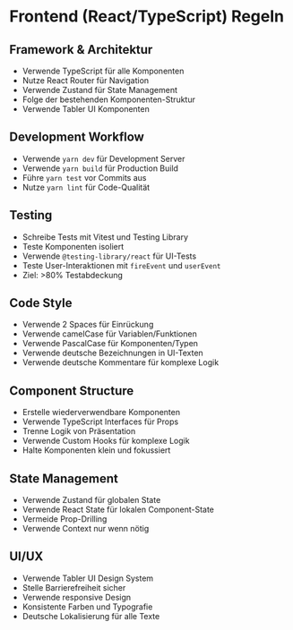 # Frontend (React/TypeScript) Regeln

## Framework & Architektur
- Verwende TypeScript für alle Komponenten
- Nutze React Router für Navigation
- Verwende Zustand für State Management
- Folge der bestehenden Komponenten-Struktur
- Verwende Tabler UI Komponenten

## Development Workflow
- Verwende `yarn dev` für Development Server
- Verwende `yarn build` für Production Build
- Führe `yarn test` vor Commits aus
- Nutze `yarn lint` für Code-Qualität

## Testing
- Schreibe Tests mit Vitest und Testing Library
- Teste Komponenten isoliert
- Verwende `@testing-library/react` für UI-Tests
- Teste User-Interaktionen mit `fireEvent` und `userEvent`
- Ziel: >80% Testabdeckung

## Code Style
- Verwende 2 Spaces für Einrückung
- Verwende camelCase für Variablen/Funktionen
- Verwende PascalCase für Komponenten/Typen
- Verwende deutsche Bezeichnungen in UI-Texten
- Verwende deutsche Kommentare für komplexe Logik

## Component Structure
- Erstelle wiederverwendbare Komponenten
- Verwende TypeScript Interfaces für Props
- Trenne Logik von Präsentation
- Verwende Custom Hooks für komplexe Logik
- Halte Komponenten klein und fokussiert

## State Management
- Verwende Zustand für globalen State
- Verwende React State für lokalen Component-State
- Vermeide Prop-Drilling
- Verwende Context nur wenn nötig

## UI/UX
- Verwende Tabler UI Design System
- Stelle Barrierefreiheit sicher
- Verwende responsive Design
- Konsistente Farben und Typografie
- Deutsche Lokalisierung für alle Texte 